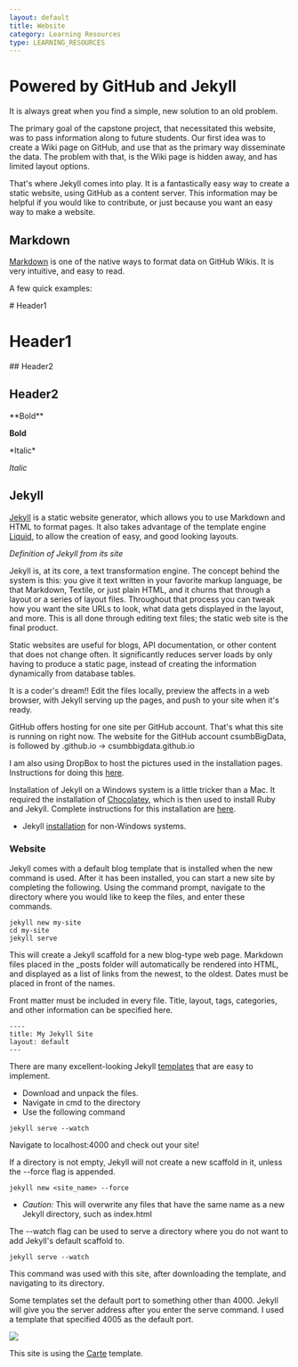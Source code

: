 ```yaml
---
layout: default
title: Website
category: Learning Resources
type: LEARNING_RESOURCES
---
```


# Powered by GitHub and Jekyll

It is always great when you find a simple, new solution to an old problem.

The primary goal of the capstone project, that necessitated this website, was to pass information along to future students.  Our first idea was to create a Wiki page on GitHub, and use that as the primary way disseminate the data.  The problem with that, is the Wiki page is hidden away, and has limited layout options.  

That's where Jekyll comes into play.  It is a fantastically easy way to create a static website, using GitHub as a content server.  This information may be helpful if you would like to contribute, or just because you want an easy way to make a website.  

## Markdown

<a href="https://github.com/adam-p/markdown-here/wiki/Markdown-Cheatsheet" target="none">Markdown</a> is one of the native ways to format data on GitHub Wikis.  It is very intuitive, and easy to read.

A few quick examples:

\# Header1

# Header1


\#\# Header2

## Header2

\*\*Bold\*\*

**Bold**

\*Italic\*

*Italic*

## Jekyll

<a href="https://jekyllrb.com/" target="blank">Jekyll</a> is a static website generator, which allows you to use Markdown and HTML to format pages.  It also takes advantage of the template engine <a href="https://github.com/Shopify/liquid/wiki" target="blank">Liquid</a>, to allow the creation of easy, and good looking layouts.

*Definition of Jekyll from its site*

Jekyll is, at its core, a text transformation engine. The concept behind the system is this: you give it text written in your favorite markup language, be that Markdown, Textile, or just plain HTML, and it churns that through a layout or a series of layout files. Throughout that process you can tweak how you want the site URLs to look, what data gets displayed in the layout, and more. This is all done through editing text files; the static web site is the final product.

Static websites are useful for blogs, API documentation, or other content that does not change often.  It significantly reduces server loads by only having to produce a static page, instead of creating the information dynamically from database tables.  

It is a coder's dream!!  Edit the files locally, preview the affects in a web browser, with Jekyll serving up the pages, and push to your site when it's ready.  

GitHub offers hosting for one site per GitHub account.  That's what this site is running on right now.  The website for the GitHub account csumbBigData, is followed by .github.io -> csumbbigdata.github.io

I am also using DropBox to host the pictures used in the installation pages.  Instructions for doing this <a href="http://benwilhelm.com/the-website/nerd-stuff/2014/12/21/building-an-image-heavy-jekyll-site/" target="blank">here</a>.

Installation of Jekyll on a Windows system is a little tricker than a Mac.  It required the installation of <a href="https://chocolatey.org/">Chocolatey</a>, which is then used to install Ruby and Jekyll.  Complete instructions for this installation are <a href="https://davidburela.wordpress.com/2015/11/28/easily-install-jekyll-on-windows-with-3-command-prompt-entries-and-chocolatey/">here</a>.

 - Jekyll <a href="https://jekyllrb.com/docs/installation/" target="blank">installation</a> for non-Windows systems.

### Website
Jekyll comes with a default blog template that is installed when the new command is used.  After it has been installed, you can start a new site by completing the following.  Using the command prompt, navigate to the directory where you would like to keep the files, and enter these commands.

    jekyll new my-site
    cd my-site
    jekyll serve
    
This will create a Jekyll scaffold for a new blog-type web page.   Markdown files placed in the _posts folder will automatically be rendered into HTML, and displayed as a list of links from the newest, to the oldest. Dates must be placed in front of the names.  

Front matter must be included in every file.  Title, layout, tags, categories, and other information can be specified here.

    ----
    title: My Jekyll Site
    layout: default
    ---
    
There are many excellent-looking Jekyll <a href="http://jekyllthemes.org/" target="blank">templates</a> that are easy to implement.

 - Download and unpack the files.  
 - Navigate in cmd to the directory
 - Use the following command
 
<!-- endList -->

    jekyll serve --watch
    
Navigate to localhost:4000 and check out your site!

If a directory is not empty, Jekyll will not create a new scaffold in it, unless the \--force flag is appended.

    jekyll new <site_name> --force
    
 * *Caution:* This will overwrite any files that have the same name as a new Jekyll directory, such as index.html
    
The \--watch flag can be used to serve a directory where you do not want to add Jekyll's default scaffold to.

    jekyll serve --watch

This command was used with this site, after downloading the template, and navigating to its directory.  


Some templates set the default port to something other than 4000.  Jekyll will give you the server address after you enter the serve command. I used a template that specified 4005 as the default port.

![](https://dl.dropboxusercontent.com/s/j560phg42v4xi1m/jekyll_serve.PNG?dl=0) 

This site is using the <a href="http://jekyllthemes.org/themes/carte/" target="blank">Carte</a> template.  



